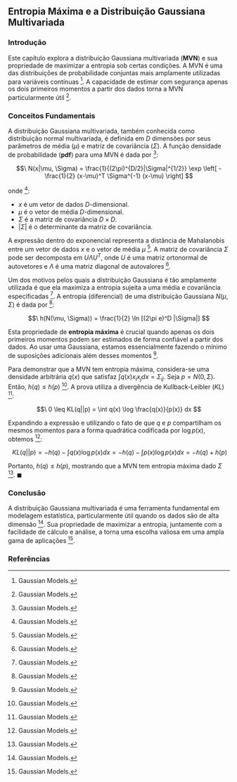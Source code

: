 ## Entropia Máxima e a Distribuição Gaussiana Multivariada

### Introdução

Este capítulo explora a distribuição Gaussiana multivariada (**MVN**) e sua propriedade de maximizar a entropia sob certas condições. A MVN é uma das distribuições de probabilidade conjuntas mais amplamente utilizadas para variáveis contínuas [^1]. A capacidade de estimar com segurança apenas os dois primeiros momentos a partir dos dados torna a MVN particularmente útil [^1].

### Conceitos Fundamentais

A distribuição Gaussiana multivariada, também conhecida como distribuição normal multivariada, é definida em $D$ dimensões por seus parâmetros de média ($\mu$) e matriz de covariância ($\Sigma$). A função densidade de probabilidade (**pdf**) para uma MVN é dada por [^1]:

$$\
N(x|\mu, \Sigma) = \frac{1}{(2\pi)^{D/2}|\Sigma|^{1/2}} \exp \left[ -\frac{1}{2} (x-\mu)^T \Sigma^{-1} (x-\mu) \right]
$$

onde [^1]:
- $x$ é um vetor de dados $D$-dimensional.
- $\mu$ é o vetor de média $D$-dimensional.
- $\Sigma$ é a matriz de covariância $D \times D$.
- $|\Sigma|$ é o determinante da matriz de covariância.

A expressão dentro do exponencial representa a distância de Mahalanobis entre um vetor de dados $x$ e o vetor de média $\mu$ [^1]. A matriz de covariância $\Sigma$ pode ser decomposta em $U \Lambda U^T$, onde $U$ é uma matriz ortonormal de autovetores e $\Lambda$ é uma matriz diagonal de autovalores [^1].

Um dos motivos pelos quais a distribuição Gaussiana é tão amplamente utilizada é que ela maximiza a entropia sujeita a uma média e covariância especificadas [^1]. A entropia (diferencial) de uma distribuição Gaussiana $N(\mu, \Sigma)$ é dada por [^1]:

$$\
h(N(\mu, \Sigma)) = \frac{1}{2} \ln [(2\pi e)^D |\Sigma|]
$$

Esta propriedade de **entropia máxima** é crucial quando apenas os dois primeiros momentos podem ser estimados de forma confiável a partir dos dados. Ao usar uma Gaussiana, estamos essencialmente fazendo o mínimo de suposições adicionais além desses momentos [^1].

Para demonstrar que a MVN tem entropia máxima, considera-se uma densidade arbitrária $q(x)$ que satisfaz $\int q(x) x_i x_j dx = \Sigma_{ij}$. Seja $p = N(0, \Sigma)$. Então, $h(q) \leq h(p)$ [^1]. A prova utiliza a divergência de Kullback-Leibler ($KL$) [^1]:

$$\
0 \leq KL(q||p) = \int q(x) \log \frac{q(x)}{p(x)} dx
$$

Expandindo a expressão e utilizando o fato de que $q$ e $p$ compartilham os mesmos momentos para a forma quadrática codificada por $\log p(x)$, obtemos [^1]:

$$\
KL(q||p) = -h(q) - \int q(x) \log p(x) dx = -h(q) - \int p(x) \log p(x) dx = -h(q) + h(p)
$$

Portanto, $h(q) \leq h(p)$, mostrando que a MVN tem entropia máxima dado $\Sigma$ [^1]. $\blacksquare$

### Conclusão

A distribuição Gaussiana multivariada é uma ferramenta fundamental em modelagem estatística, particularmente útil quando os dados são de alta dimensão [^1]. Sua propriedade de maximizar a entropia, juntamente com a facilidade de cálculo e análise, a torna uma escolha valiosa em uma ampla gama de aplicações [^1].

### Referências

[^1]: Gaussian Models.
<!-- END -->